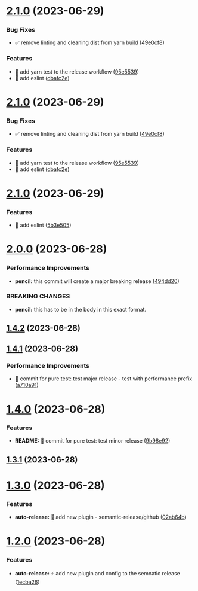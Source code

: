 # [2.1.0](https://github.com/safaa-alnabulsi/todo-api/compare/v2.0.0...v2.1.0) (2023-06-29)


### Bug Fixes

* :white_check_mark: remove linting and cleaning dist from yarn build ([49e0cf8](https://github.com/safaa-alnabulsi/todo-api/commit/49e0cf8e78ade86c6402c1170cc55b6e1ad40801))


### Features

* :green_heart: add yarn test to the release workflow ([95e5539](https://github.com/safaa-alnabulsi/todo-api/commit/95e55396d2d1b7eb8cc6eb488392045570d5ddd0))
* 🎨 add eslint ([dbafc2e](https://github.com/safaa-alnabulsi/todo-api/commit/dbafc2e6fa97b6208fb25acf641efd66bb60fc17))

# [2.1.0](https://github.com/safaa-alnabulsi/todo-api/compare/v2.0.0...v2.1.0) (2023-06-29)


### Bug Fixes

* :white_check_mark: remove linting and cleaning dist from yarn build ([49e0cf8](https://github.com/safaa-alnabulsi/todo-api/commit/49e0cf8e78ade86c6402c1170cc55b6e1ad40801))


### Features

* :green_heart: add yarn test to the release workflow ([95e5539](https://github.com/safaa-alnabulsi/todo-api/commit/95e55396d2d1b7eb8cc6eb488392045570d5ddd0))
* 🎨 add eslint ([dbafc2e](https://github.com/safaa-alnabulsi/todo-api/commit/dbafc2e6fa97b6208fb25acf641efd66bb60fc17))

# [2.1.0](https://github.com/safaa-alnabulsi/todo-api/compare/v2.0.0...v2.1.0) (2023-06-29)


### Features

* :art: add eslint ([5b3e505](https://github.com/safaa-alnabulsi/todo-api/commit/5b3e505a4dce9b221f63ff5a356d45200f40b990))

# [2.0.0](https://github.com/safaa-alnabulsi/todo-api/compare/v1.4.2...v2.0.0) (2023-06-28)


### Performance Improvements

* **pencil:** this commit will create a major breaking release ([494dd20](https://github.com/safaa-alnabulsi/todo-api/commit/494dd20a79364e0bed48fe912a543afed94e67ed))


### BREAKING CHANGES

* **pencil:** this has to be in the body in this exact format.

## [1.4.2](https://github.com/safaa-alnabulsi/todo-api/compare/v1.4.1...v1.4.2) (2023-06-28)

## [1.4.1](https://github.com/safaa-alnabulsi/todo-api/compare/v1.4.0...v1.4.1) (2023-06-28)


### Performance Improvements

* :test_tube: commit for pure test: test major release - test with performance prefix ([a710a91](https://github.com/safaa-alnabulsi/todo-api/commit/a710a9143224ead5444f19d5416e56c61c2de737))

# [1.4.0](https://github.com/safaa-alnabulsi/todo-api/compare/v1.3.1...v1.4.0) (2023-06-28)


### Features

* **README:** :test_tube: commit for pure test: test minor release ([9b98e92](https://github.com/safaa-alnabulsi/todo-api/commit/9b98e92258284e688452c5f281efbc173058dc27))

## [1.3.1](https://github.com/safaa-alnabulsi/todo-api/compare/v1.3.0...v1.3.1) (2023-06-28)

# [1.3.0](https://github.com/safaa-alnabulsi/todo-api/compare/v1.2.0...v1.3.0) (2023-06-28)


### Features

* **auto-release:** :lipstick: add new plugin - semantic-release/github ([02ab64b](https://github.com/safaa-alnabulsi/todo-api/commit/02ab64b03f39bdcd4763c0d47029c05c1eb8b8a5))

# [1.2.0](https://github.com/safaa-alnabulsi/todo-api/compare/v1.1.1...v1.2.0) (2023-06-28)


### Features

* **auto-release:** :zap: add new plugin and config to the semnatic release ([1ecba26](https://github.com/safaa-alnabulsi/todo-api/commit/1ecba2623defea1bbb9592b65d30296847327932))
